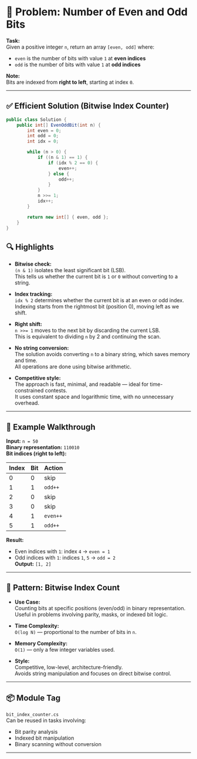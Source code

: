 # 🧩 Problem: Number of Even and Odd Bits

**Task:**  
Given a positive integer `n`, return an array `[even, odd]` where:
- `even` is the number of bits with value `1` at **even indices**
- `odd` is the number of bits with value `1` at **odd indices**

**Note:**  
Bits are indexed from **right to left**, starting at index `0`.

---

## ✅ Efficient Solution (Bitwise Index Counter)

```csharp
public class Solution {
    public int[] EvenOddBit(int n) {
        int even = 0;
        int odd = 0;
        int idx = 0;

        while (n > 0) {
            if ((n & 1) == 1) {
                if (idx % 2 == 0) {
                    even++;
                } else {
                    odd++;
                }
            }
            n >>= 1;
            idx++;
        }

        return new int[] { even, odd };
    }
}
```

## 🔍 Highlights

- **Bitwise check:**  
  `(n & 1)` isolates the least significant bit (LSB).  
  This tells us whether the current bit is `1` or `0` without converting to a string.

- **Index tracking:**  
  `idx % 2` determines whether the current bit is at an even or odd index.  
  Indexing starts from the rightmost bit (position 0), moving left as we shift.

- **Right shift:**  
  `n >>= 1` moves to the next bit by discarding the current LSB.  
  This is equivalent to dividing `n` by 2 and continuing the scan.

- **No string conversion:**  
  The solution avoids converting `n` to a binary string, which saves memory and time.  
  All operations are done using bitwise arithmetic.

- **Competitive style:**  
  The approach is fast, minimal, and readable — ideal for time-constrained contests.  
  It uses constant space and logarithmic time, with no unnecessary overhead.

---

## 🧠 Example Walkthrough

**Input:** `n = 50`  
**Binary representation:** `110010`  
**Bit indices (right to left):**

| Index | Bit | Action     |
|-------|-----|------------|
| 0     | 0   | skip       |
| 1     | 1   | `odd++`    |
| 2     | 0   | skip       |
| 3     | 0   | skip       |
| 4     | 1   | `even++`   |
| 5     | 1   | `odd++`    |

**Result:**  
- Even indices with `1`: index `4` → `even = 1`  
- Odd indices with `1`: indices `1`, `5` → `odd = 2`  
**Output:** `[1, 2]`

---

## 🏁 Pattern: Bitwise Index Count

- **Use Case:**  
  Counting bits at specific positions (even/odd) in binary representation.  
  Useful in problems involving parity, masks, or indexed bit logic.

- **Time Complexity:**  
  `O(log N)` — proportional to the number of bits in `n`.

- **Memory Complexity:**  
  `O(1)` — only a few integer variables used.

- **Style:**  
  Competitive, low-level, architecture-friendly.  
  Avoids string manipulation and focuses on direct bitwise control.

---

## 📦 Module Tag

`bit_index_counter.cs`  
Can be reused in tasks involving:
- Bit parity analysis  
- Indexed bit manipulation  
- Binary scanning without conversion






---
